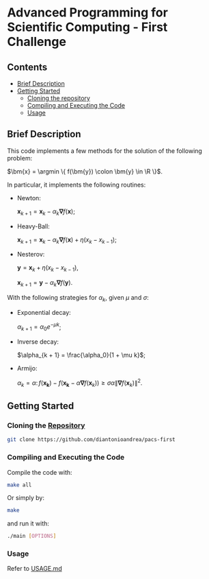 # Advanced Programming for Scientific Computing - First Challenge

## Contents

- [Brief Description](#brief-description)
- [Getting Started](#getting-started)
    - [Cloning the repository](#cloning-the-repository)
    - [Compiling and Executing the Code](#compiling-and-executing-the-code)
    - [Usage](#usage)

## Brief Description

This code implements a few methods for the solution of the following problem:

$\bm{x} = \argmin \{ f(\bm{y}) \colon \bm{y} \in \R \}$.

In particular, it implements the following routines:

- Newton: 
    
    $\bm{x}_{k + 1} = \bm{x}_k - \alpha_k \bm{\nabla} f(\bm{x})$;

- Heavy-Ball:

    $\bm{x}_{k + 1} = \bm{x}_k - \alpha_k \bm{\nabla} f(\bm{x}) + \eta (x_k - x_{k - 1})$;

- Nesterov:

    $\bm{y} = \bm{x}_k + \eta (x_k - x_{k - 1})$,

    $\bm{x}_{k + 1} = \bm{y} - \alpha_k \bm{\nabla} f(\bm{y})$.

With the following strategies for $\alpha_k$, given $\mu$ and $\sigma$:

- Exponential decay:

    $\alpha_{k + 1} = \alpha_0 e^{-\mu k}$;

- Inverse decay:

    $\alpha_{k + 1} = \frac{\alpha_0}{1 + \mu k}$;

- Armijo:

    $\alpha_{k} = \alpha \colon f(\bm{x_k}) - f(\bm{x_k} - \alpha \bm{\nabla} f(\bm{x}_k)) \geq \sigma \alpha \lVert \bm{\nabla} f(\bm{x}_k) \rVert^2$.

## Getting Started

### Cloning the [Repository](https://github.com/diantonioandrea/pacs-first)

```bash
git clone https://github.com/diantonioandrea/pacs-first
```

### Compiling and Executing the Code

Compile the code with:

```bash
make all
```

Or simply by:

```bash
make
```

and run it with:

```bash
./main [OPTIONS]
```

### Usage

Refer to [USAGE.md](./USAGE.md)